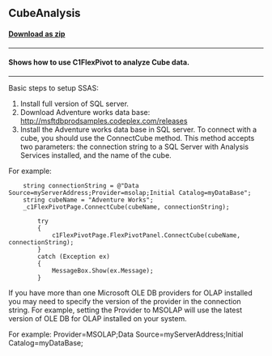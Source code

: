 ## CubeAnalysis
#### [Download as zip](https://grapecity.github.io/DownGit/#/home?url=https://github.com/GrapeCity/ComponentOne-WinForms-Samples/tree/master/NetFramework\FlexPivot\CS\CubeAnalysis\CubeAnalysis)
____
#### Shows how to use C1FlexPivot to analyze Cube data.
____
Basic steps to setup SSAS:
1. Install full version of SQL server.
2. Download Adventure works data base: http://msftdbprodsamples.codeplex.com/releases
3. Install the Adventure works data base in SQL server.
To connect with a cube, you should use the ConnectCube method. This method accepts two parameters:
the connection string to a SQL Server with Analysis Services installed, and the name of the cube.

For example:
```
	string connectionString = @"Data Source=myServerAddress;Provider=msolap;Initial Catalog=myDataBase";
    string cubeName = "Adventure Works";
	_c1FlexPivotPage.ConnectCube(cubeName, connectionString);

        try
        {
            c1FlexPivotPage.FlexPivotPanel.ConnectCube(cubeName, connectionString);
        }
        catch (Exception ex)
        {
            MessageBox.Show(ex.Message);
        }
```
If you have more than one Microsoft OLE DB providers for OLAP installed you may need to specify the version of the provider in the connection string.
For example, setting the Provider to MSOLAP will use the latest version of OLE DB for OLAP installed on your system.

For example:
   Provider=MSOLAP;Data Source=myServerAddress;Initial Catalog=myDataBase;
